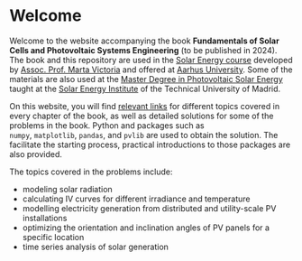 # Welcome
Welcome to the website accompanying the book **Fundamentals of Solar Cells and Photovoltaic Systems Engineering** (to be published in 2024).
The book and this repository are used in the [Solar Energy course](https://www.kursuskatalog.au.dk/da/course/122065/Solar-Energy) developed by [Assoc. Prof. Marta Victoria](https://martavictoria.org) and offered at [Aarhus University](https://international.au.dk/). Some of the materials are also used at the [Master Degree in Photovoltaic Solar Energy](https://www.ies.upm.es/Master?id=8dd8633480cdb610VgnVCM10000009c7648a____&prefmt=articulo&fmt=detail) taught at the [Solar Energy Institute](https://www.ies.upm.es/) of the Technical University of Madrid.

On this website, you will find [relevant links]() for different topics covered in every chapter of the book, as well as detailed solutions for some of the problems in the book. Python and packages such as  
`numpy`, `matplotlib`, `pandas`, and `pvlib` are used to obtain the solution. The facilitate the starting process, practical introductions to those packages are also provided. 

The topics covered in the problems include:

- modeling solar radiation 
- calculating IV curves for different irradiance and temperature
- modelling electricity generation from distributed and utility-scale PV installations
- optimizing the orientation and inclination angles of PV panels for a specific location
- time series analysis of solar generation

